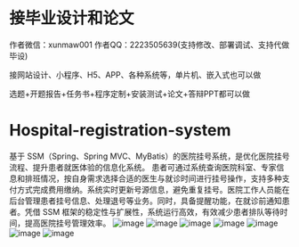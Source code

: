 # 接毕业设计和论文
作者微信：xunmaw001  作者QQ：2223505639(支持修改、部署调试、支持代做毕设)

接网站设计、小程序、H5、APP、各种系统等，单片机、嵌入式也可以做

选题+开题报告+任务书+程序定制+安装测试+论文+答辩PPT都可以做
# Hospital-registration-system
基于 SSM（Spring、Spring MVC、MyBatis）的医院挂号系统，是优化医院挂号流程、提升患者就医体验的信息化系统。  患者可通过系统查询医院科室、专家信息和排班情况，按自身需求选择合适的医生与就诊时间进行挂号操作，支持多种支付方式完成费用缴纳。系统实时更新号源信息，避免重复挂号。医院工作人员能在后台管理患者挂号信息、处理退号等业务。同时，具备提醒功能，在就诊前通知患者。凭借 SSM 框架的稳定性与扩展性，系统运行高效，有效减少患者排队等待时间，提高医院挂号管理效率。 
![image](https://github.com/user-attachments/assets/4e0b0f13-951b-4022-b202-468d80f43dda)
![image](https://github.com/user-attachments/assets/77bae17c-effe-4ae8-adec-f26aa521cbdf)
![image](https://github.com/user-attachments/assets/ab62ba30-7906-4df9-915b-eed6ca100eb5)
![image](https://github.com/user-attachments/assets/8ecc1037-b6a1-452c-a5b4-f0513c47cb87)
![image](https://github.com/user-attachments/assets/9c07e602-ffe7-4695-89cb-f697ce58f402)
![image](https://github.com/user-attachments/assets/45ac98aa-e2dd-40e7-84ce-75bca4735e96)
![image](https://github.com/user-attachments/assets/10f840ba-fe81-4476-b055-e959268ec468)
